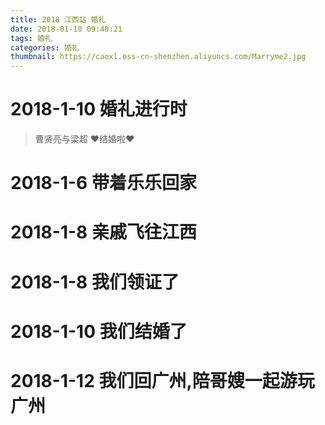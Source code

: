 ```yaml
---
title: 2018 江西站 婚礼
date: 2018-01-10 09:48:21
tags: 婚礼
categories: 婚礼
thumbnail: https://caoxl.oss-cn-shenzhen.aliyuncs.com/Marryme2.jpg
---
```


# 2018-1-10 婚礼进行时

> 曹贤亮与梁超 ❤结婚啦❤

<!--more-->

# 2018-1-6 带着乐乐回家

# 2018-1-8 亲戚飞往江西

# 2018-1-8 我们领证了

# 2018-1-10 我们结婚了

# 2018-1-12 我们回广州,陪哥嫂一起游玩广州

